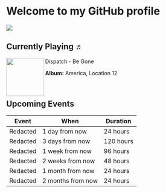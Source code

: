 # Welcome to my GitHub profile

![](https://pociot.dev/counter)

 ## Currently Playing ♬

[<img align="left" width="100" src="https://i.scdn.co/image/ab67616d0000b2736900a48f8ce78e78dbde4402">](https://open.spotify.com/track/6B4OBOe0XCBTmLlIi4uR7U)
Dispatch - Be Gone

**Album:** America, Location 12

&nbsp;
 

 ## Upcoming Events

Event | When | Duration
----|----|----
Redacted | 1 day from now | 24 hours
Redacted | 3 days from now | 120 hours
Redacted | 1 week from now | 96 hours
Redacted | 2 weeks from now | 48 hours
Redacted | 1 month from now | 24 hours
Redacted | 2 months from now | 24 hours
 
